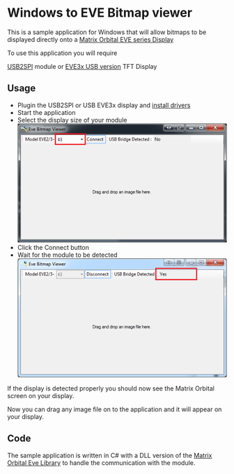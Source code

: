# Windows to EVE Bitmap viewer 

This is a sample application for Windows that will allow bitmaps to be displayed directly onto a [Matrix Orbital 
EVE series Display](https://www.matrixorbital.com/ftdi-eve) 

To use this application you will require 

[USB2SPI](https://www.matrixorbital.com/eve2-usb2spi-kit-a) module or
[EVE3x USB version](https://www.matrixorbital.com/index.php?route=product/search&search=eve3x) TFT Display

## Usage

- Plugin the USB2SPI or USB EVE3x display and [install drivers](https://www.matrixorbital.com/index.php?route=download/download_category&dpath=6)
- Start the application
- Select the display size of your module  
![](display_size.png)
- Click the Connect button
- Wait for the module to be detected  
![](connected.png)

If the display is detected properly you should now see the Matrix Orbital screen on your display.

Now you can drag any image file on to the application and it will appear on your display.

## Code

The sample application is written in C# with a DLL version of the [Matrix Orbital Eve Library](https://github.com/MatrixOrbital/EVE2-Library) to handle the communication with the module.


